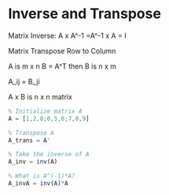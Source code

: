 # Inverse and Transpose

Matrix Inverse:
A x A^-1 =A^-1 x A = I 

Matrix Transpose
Row to Column

A is m x n
B = A^T then B is n x m

A_ij = B_ji

A x B is n x n matrix

```octave
% Initialize matrix A 
A = [1,2,0;0,5,6;7,0,9]

% Transpose A 
A_trans = A' 

% Take the inverse of A 
A_inv = inv(A)

% What is A^(-1)*A? 
A_invA = inv(A)*A
```